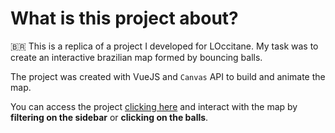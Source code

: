# What is this project about?
🇧🇷 This is a replica of a project I developed for LOccitane.
My task was to create an interactive brazilian map formed by bouncing balls.

The project was created with VueJS and `Canvas` API to build and animate the map.

You can access the project [clicking here](https://filipemerker.github.io/brazilian-bouncing-balls/) and interact with the map by **filtering on the sidebar** or **clicking on the balls**.
